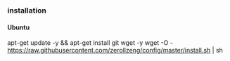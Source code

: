 ### installation

#### Ubuntu

apt-get update -y && apt-get install git wget -y
wget -O - https://raw.githubusercontent.com/zerollzeng/config/master/install.sh | sh
